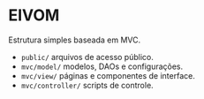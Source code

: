 # EIVOM

Estrutura simples baseada em MVC.

- `public/` arquivos de acesso público.
- `mvc/model/` modelos, DAOs e configurações.
- `mvc/view/` páginas e componentes de interface.
- `mvc/controller/` scripts de controle.
